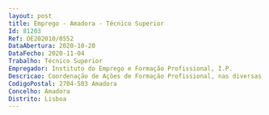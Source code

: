 ```yaml
--- 
layout: post
title: Emprego - Amadora - Técnico Superior
Id: 81203
Ref: OE202010/0552
DataAbertura: 2020-10-20
DataFecho: 2020-11-04
Trabalho: Técnico Superior
Empregador: Instituto do Emprego e Formação Profissional, I.P.
Descricao: Coordenação de Ações de Formação Profissional, nas diversas modalidades de formação, seleção de equipas formativas, elaboração de horários, emissão de certificados de formação profissional e processamento de apoios sociais.
CodigoPostal: 2704-503 Amadora
Concelho: Amadora
Distrito: Lisboa
--- 
```

